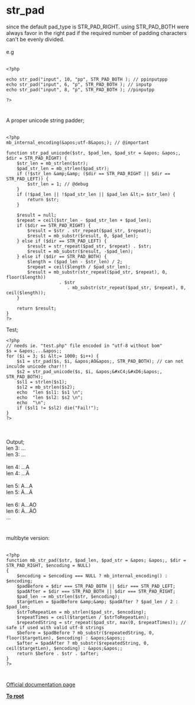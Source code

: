 # str_pad



since the default pad_type is STR_PAD_RIGHT. using STR_PAD_BOTH were always favor in the right pad if the required number of padding characters can&apos;t be evenly divided. <br><br>e.g<br><br>

```
<?php

echo str_pad("input", 10, "pp", STR_PAD_BOTH ); // ppinputppp
echo str_pad("input", 6, "p", STR_PAD_BOTH ); // inputp
echo str_pad("input", 8, "p", STR_PAD_BOTH ); //pinputpp

?>
```
  

#

A proper unicode string padder;<br><br>

```
<?php
mb_internal_encoding(&apos;utf-8&apos;); // @important

function str_pad_unicode($str, $pad_len, $pad_str = &apos; &apos;, $dir = STR_PAD_RIGHT) {
    $str_len = mb_strlen($str);
    $pad_str_len = mb_strlen($pad_str);
    if (!$str_len &amp;&amp; ($dir == STR_PAD_RIGHT || $dir == STR_PAD_LEFT)) {
        $str_len = 1; // @debug
    }
    if (!$pad_len || !$pad_str_len || $pad_len &lt;= $str_len) {
        return $str;
    }
    
    $result = null;
    $repeat = ceil($str_len - $pad_str_len + $pad_len);
    if ($dir == STR_PAD_RIGHT) {
        $result = $str . str_repeat($pad_str, $repeat);
        $result = mb_substr($result, 0, $pad_len);
    } else if ($dir == STR_PAD_LEFT) {
        $result = str_repeat($pad_str, $repeat) . $str;
        $result = mb_substr($result, -$pad_len);
    } else if ($dir == STR_PAD_BOTH) {
        $length = ($pad_len - $str_len) / 2;
        $repeat = ceil($length / $pad_str_len);
        $result = mb_substr(str_repeat($pad_str, $repeat), 0, floor($length)) 
                    . $str 
                       . mb_substr(str_repeat($pad_str, $repeat), 0, ceil($length));
    }
    
    return $result;
}
?>
```


Test;


```
<?php
// needs ie. "test.php" file encoded in "utf-8 without bom"
$s = &apos;...&apos;;
for ($i = 3; $i &lt;= 1000; $i++) {
    $s1 = str_pad($s, $i, &apos;AO&apos;, STR_PAD_BOTH); // can not inculde unicode char!!!
    $s2 = str_pad_unicode($s, $i, &apos;&#xC4;&#xD6;&apos;, STR_PAD_BOTH);
    $sl1 = strlen($s1);
    $sl2 = mb_strlen($s2);
    echo  "len $sl1: $s1 \n";
    echo  "len $sl2: $s2 \n";
    echo  "\n";
    if ($sl1 != $sl2) die("Fail!");
}
?>
```
<br><br>Output;<br>len 3: ... <br>len 3: ... <br><br>len 4: ...A <br>len 4: ...&#xC4; <br><br>len 5: A...A <br>len 5: &#xC4;...&#xC4; <br><br>len 6: A...AO <br>len 6: &#xC4;...&#xC4;&#xD6; <br>...  

#

multibyte version:<br><br>

```
<?php
function mb_str_pad($str, $pad_len, $pad_str = &apos; &apos;, $dir = STR_PAD_RIGHT, $encoding = NULL)
{
    $encoding = $encoding === NULL ? mb_internal_encoding() : $encoding;
    $padBefore = $dir === STR_PAD_BOTH || $dir === STR_PAD_LEFT;
    $padAfter = $dir === STR_PAD_BOTH || $dir === STR_PAD_RIGHT;
    $pad_len -= mb_strlen($str, $encoding);
    $targetLen = $padBefore &amp;&amp; $padAfter ? $pad_len / 2 : $pad_len;
    $strToRepeatLen = mb_strlen($pad_str, $encoding);
    $repeatTimes = ceil($targetLen / $strToRepeatLen);
    $repeatedString = str_repeat($pad_str, max(0, $repeatTimes)); // safe if used with valid utf-8 strings
    $before = $padBefore ? mb_substr($repeatedString, 0, floor($targetLen), $encoding) : &apos;&apos;;
    $after = $padAfter ? mb_substr($repeatedString, 0, ceil($targetLen), $encoding) : &apos;&apos;;
    return $before . $str . $after;
}
?>
```
  

#

[Official documentation page](https://www.php.net/manual/en/function.str-pad.php)

**[To root](/README.md)**